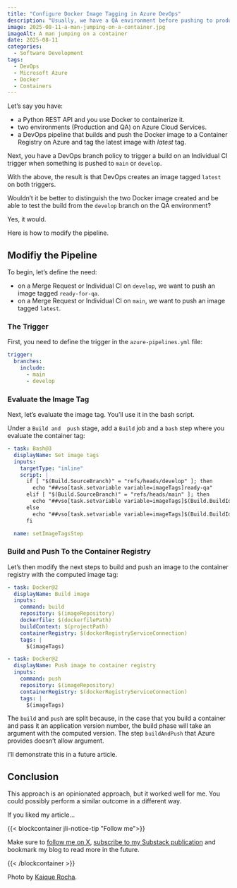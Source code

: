 ```yaml
---
title: "Configure Docker Image Tagging in Azure DevOps"
description: "Usually, we have a QA environment before pushing to production. Let’s see to handle Docker image tagging with Azure DevOps."
image: 2025-08-11-a-man-jumping-on-a-container.jpg
imageAlt: A man jumping on a container
date: 2025-08-11
categories:
  - Software Development
tags:
  - DevOps
  - Microsoft Azure
  - Docker
  - Containers
---
```


Let’s say you have:

- a Python REST API and you use Docker to containerize it.
- two environments (Production and QA) on Azure Cloud Services.
- a DevOps pipeline that builds and push the Docker image to a Container Registry on Azure and tag the latest image with _latest_ tag.

Next, you have a DevOps branch policy to trigger a build on an Individual CI trigger when something is pushed to `main` or `develop`.

With the above, the result is that DevOps creates an image tagged `latest` on both triggers.

Wouldn’t it be better to distinguish the two Docker image created and be able to test the build from the `develop` branch on the QA environment?

Yes, it would.

Here is how to modify the pipeline.

## Modifiy the Pipeline

To begin, let’s define the need:

- on a Merge Request or Individual CI on `develop`, we want to push an image tagged `ready-for-qa`.
- on a Merge Request or Individual CI on `main`, we want to push an image tagged `latest`.

### The Trigger

First, you need to define the trigger in the `azure-pipelines.yml` file:

```yaml
trigger:
  branches:
    include:
      - main
      - develop
```

### Evaluate the Image Tag

Next, let’s evaluate the image tag. You’ll use it in the bash script.

Under a `Build and  push` stage, add a `Build` job and a `bash` step where you evaluate the container tag:

```yaml
- task: Bash@3
  displayName: Set image tags
  inputs:
    targetType: "inline"
    script: |
      if [ "$(Build.SourceBranch)" = "refs/heads/develop" ]; then
        echo "##vso[task.setvariable variable=imageTags]ready-qa"
      elif [ "$(Build.SourceBranch)" = "refs/heads/main" ]; then
        echo "##vso[task.setvariable variable=imageTags]$(Build.BuildId),latest"
      else
        echo "##vso[task.setvariable variable=imageTags]$(Build.BuildId)"
      fi

  name: setImageTagsStep
```

### Build and Push To the Container Registry

Let’s then modify the next steps to build and push an image to the container registry with the computed image tag:

```yaml
- task: Docker@2
  displayName: Build image
  inputs:
    command: build
    repository: $(imageRepository)
    dockerfile: $(dockerfilePath)
    buildContext: $(projectPath)
    containerRegistry: $(dockerRegistryServiceConnection)
    tags: |
      $(imageTags)

- task: Docker@2
  displayName: Push image to container registry
  inputs:
    command: push
    repository: $(imageRepository)
    containerRegistry: $(dockerRegistryServiceConnection)
    tags: |
      $(imageTags)
```

The `build` and `push` are split because, in the case that you build a container and pass it an application version number, the build phase will take an argument with the computed version. The step `buildAndPush` that Azure provides doesn’t allow argument.

I’ll demonstrate this in a future article.

## Conclusion

This approach is an opinionated approach, but it worked well for me. You could possibly perform a similar outcome in a different way.

If you liked my article…

{{< blockcontainer jli-notice-tip "Follow me">}}

Make sure to [follow me on X](https://x.com/LitzlerJeremie), [subscribe to my Substack publication](https://iamjeremie.substack.com/) and bookmark my blog to read more in the future.

{{< /blockcontainer >}}

Photo by [Kaique Rocha](https://www.pexels.com/photo/man-jumping-on-intermodal-container-379964/).
